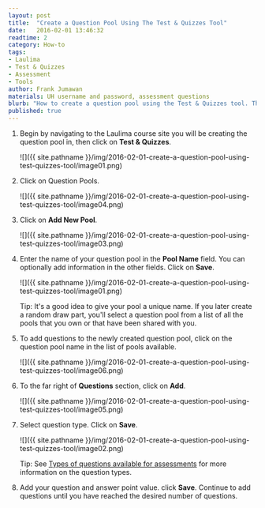 ```yaml
---
layout: post
title:  "Create a Question Pool Using The Test & Quizzes Tool"
date:   2016-02-01 13:46:32
readtime: 2
category: How-to
tags:
- Laulima
- Test & Quizzes
- Assessment
- Tools
author: Frank Jumawan
materials: UH username and password, assessment questions
blurb: "How to create a question pool using the Test & Quizzes tool. The question pool is a great way to organize and reuse your assessment questions."
published: true
---
```


1. Begin by navigating to the Laulima course site you will be creating the question pool in, then click on **Test & Quizzes**.

    ![]({{ site.pathname }}/img/2016-02-01-create-a-question-pool-using-test-quizzes-tool/image01.png)

2. Click on Question Pools.

    ![]({{ site.pathname }}/img/2016-02-01-create-a-question-pool-using-test-quizzes-tool/image04.png)

3. Click on **Add New Pool**.

    ![]({{ site.pathname }}/img/2016-02-01-create-a-question-pool-using-test-quizzes-tool/image03.png)

4. Enter the name of your question pool in the **Pool Name** field. You can optionally add information in the other fields. Click on **Save**.

    ![]({{ site.pathname }}/img/2016-02-01-create-a-question-pool-using-test-quizzes-tool/image01.png)

    Tip: It's a good idea to give your pool a unique name. If you later create a random draw part, you'll select a question pool from a list of all the pools that you own or that have been shared with you.

5. To add questions to the newly created question pool, click on the question pool name in the list of pools available.

    ![]({{ site.pathname }}/img/2016-02-01-create-a-question-pool-using-test-quizzes-tool/image06.png)

6. To the far right of **Questions** section, click on **Add**.

    ![]({{ site.pathname }}/img/2016-02-01-create-a-question-pool-using-test-quizzes-tool/image05.png)

7. Select question type. Click on **Save**.

    ![]({{ site.pathname }}/img/2016-02-01-create-a-question-pool-using-test-quizzes-tool/image02.png)

    Tip: See [Types of questions available for assessments](https://laulima.hawaii.edu/portal/help/TOCDisplay/content.hlp?docId=argy) for more information on the question types.

8. Add your question and answer point value. click **Save**. Continue to add questions until you have reached the desired number of questions.
